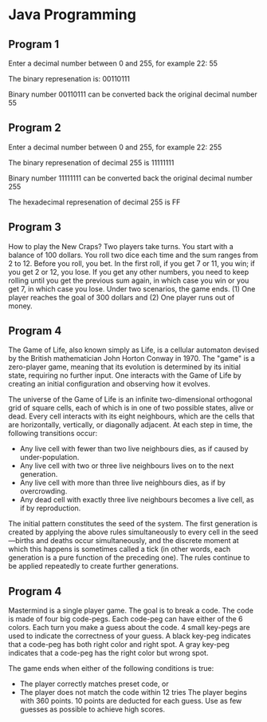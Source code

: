 Java Programming
================

Program 1
-------------------------

Enter a decimal number between 0 and 255, for example 22: 55

The binary represenation is: 00110111

Binary number 00110111 can be converted back the original decimal number 55

Program 2
-------------------------

Enter a decimal number between 0 and 255, for example 22: 255

The binary represenation of decimal 255 is 11111111

Binary number 11111111 can be converted back the original decimal number 255

The hexadecimal represenation of decimal 255 is FF

Program 3
-------------------------

How to play the New Craps?
Two players take turns. You start with a balance of 100 dollars. You roll two dice each time and the sum ranges from 2 to 12. Before you roll, you bet. In the first roll, if you get 7 or 11, you win; if you get 2 or 12, you lose. If you get any other numbers, you need to keep rolling until you get the previous sum again, in which case you win or you get 7, in which case you lose. Under two scenarios, the game ends. (1) One player reaches the goal of 300 dollars and (2) One player runs out of money.

Program 4
-------------------------
The Game of Life, also known simply as Life, is a cellular automaton devised by the British mathematician John Horton Conway in 1970. The "game" is a zero-player game, meaning that its evolution is determined by its initial state, requiring no further input. One interacts with the Game of Life by creating an initial configuration and observing how it evolves.

The universe of the Game of Life is an infinite two-dimensional orthogonal grid of square cells, each of which is in one of two possible states, alive or dead. Every cell interacts with its eight neighbours, which are the cells that are horizontally, vertically, or diagonally adjacent. At each step in time, the following transitions occur:

* Any live cell with fewer than two live neighbours dies, as if caused by under-population.
* Any live cell with two or three live neighbours lives on to the next generation.
* Any live cell with more than three live neighbours dies, as if by overcrowding.
* Any dead cell with exactly three live neighbours becomes a live cell, as if by reproduction.

The initial pattern constitutes the seed of the system. The first generation is created by applying the above rules simultaneously to every cell in the seed—births and deaths occur simultaneously, and the discrete moment at which this happens is sometimes called a tick (in other words, each generation is a pure function of the preceding one). The rules continue to be applied repeatedly to create further generations.

Program 4
-------------------------
Mastermind is a single player game. The goal is to break a code. The code is made of four big code-pegs. Each code-peg can have either of the 6 colors. Each turn you make a guess about the code. 4 small key-pegs are used to indicate the correctness of your guess. A black key-peg indicates that a code-peg has both right color and right spot. A gray key-peg indicates that a code-peg has the right color but wrong spot.

The game ends when either of the following conditions is true:
* The player correctly matches preset code, or
* The player does not match the code within 12 tries
The player begins with 360 points. 10 points are deducted for each guess. Use as few guesses as possible to achieve high scores.
